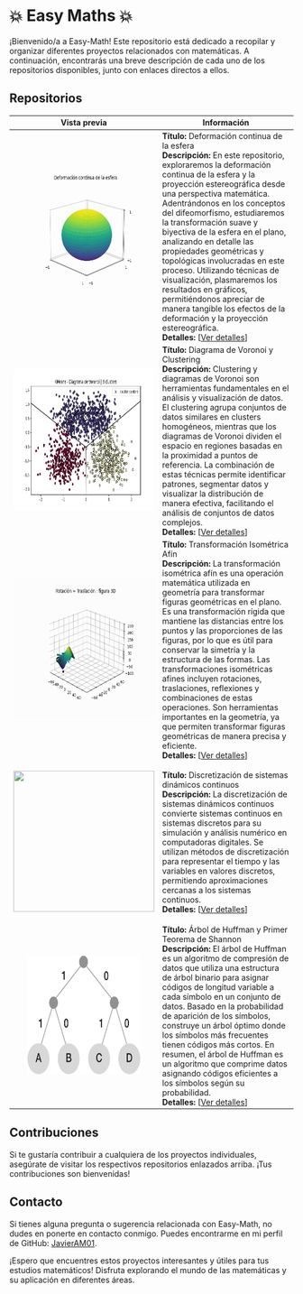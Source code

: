 # :boom: Easy Maths :boom:

¡Bienvenido/a a Easy-Math! Este repositorio está dedicado a recopilar y organizar diferentes proyectos relacionados con matemáticas. A continuación, encontrarás una breve descripción de cada uno de los repositorios disponibles, junto con enlaces directos a ellos.

## Repositorios


| Vista previa | Información |
|--------------|-------------|
| <p align="center">[<img src="https://github.com/JavierAM01/Deformacion-Continua-de-la-Esfera/blob/main/images/difeomorfismo_6.gif" height="250" width="250" />](https://github.com/JavierAM01/Deformacion-Continua-de-la-Esfera)</p> | **Título:** Deformación continua de la esfera <br> **Descripción:** En este repositorio, exploraremos la deformación continua de la esfera y la proyección estereográfica desde una perspectiva matemática. Adentrándonos en los conceptos del difeomorfismo, estudiaremos la transformación suave y biyectiva de la esfera en el plano, analizando en detalle las propiedades geométricas y topológicas involucradas en este proceso. Utilizando técnicas de visualización, plasmaremos los resultados en gráficos, permitiéndonos apreciar de manera tangible los efectos de la deformación y la proyección estereográfica. <br> **Detalles:** [<a href="https://github.com/JavierAM01/Deformacion-Continua-de-la-Esfera">Ver detalles</a>] |
| <p align="center">[<img src="https://github.com/JavierAM01/Diagrama-de-Voronoi-y-Clustering/blob/main/images/p1_2.png" height="250" width="250" />](https://github.com/JavierAM01/Diagrama-de-Voronoi-y-Clustering)</p> | **Título:** Diagrama de Voronoi y Clustering <br> **Descripción:** Clustering y diagramas de Voronoi son herramientas fundamentales en el análisis y visualización de datos. El clustering agrupa conjuntos de datos similares en clusters homogéneos, mientras que los diagramas de Voronoi dividen el espacio en regiones basadas en la proximidad a puntos de referencia. La combinación de estas técnicas permite identificar patrones, segmentar datos y visualizar la distribución de manera efectiva, facilitando el análisis de conjuntos de datos complejos. <br> **Detalles:** [<a href="https://github.com/JavierAM01/Diagrama-de-Voronoi-y-Clustering">Ver detalles</a>] |
| <p align="center">[<img src="https://github.com/JavierAM01/Transformacion-Isometrica-Afin/blob/main/images/figura_3d_2.gif" height="250" width="250" />](https://github.com/JavierAM01/Transformacion-Isometrica-Afin)</p> | **Título:** Transformación Isométrica Afín <br> **Descripción:** La transformación isométrica afín es una operación matemática utilizada en geometría para transformar figuras geométricas en el plano. Es una transformación rígida que mantiene las distancias entre los puntos y las proporciones de las figuras, por lo que es útil para conservar la simetría y la estructura de las formas. Las transformaciones isométricas afines incluyen rotaciones, traslaciones, reflexiones y combinaciones de estas operaciones. Son herramientas importantes en la geometría, ya que permiten transformar figuras geométricas de manera precisa y eficiente. <br> **Detalles:** [<a href="https://github.com/JavierAM01/Transformacion-Isometrica-Afin">Ver detalles</a>] |
| <p align="center">[<img src="https://github.com/JavierAM01/Discretizacion-de-sistemas-dinamicos-continuos/blob/main/images/evolucion_diagrama_fases.gif" height="250" width="250" />](https://github.com/JavierAM01/Discretizacion-de-sistemas-dinamicos-continuos)</p> | **Título:** Discretización de sistemas dinámicos continuos <br> **Descripción:** La discretización de sistemas dinámicos continuos convierte sistemas continuos en sistemas discretos para su simulación y análisis numérico en computadoras digitales. Se utilizan métodos de discretización para representar el tiempo y las variables en valores discretos, permitiendo aproximaciones cercanas a los sistemas continuos. <br> **Detalles:** [<a href="https://github.com/JavierAM01/Discretizacion-de-sistemas-dinamicos-continuos">Ver detalles</a>] |
| <p align="center">[<img src="https://github.com/JavierAM01/Arbol-de-Huffman-y-Primer-Teorema-de-Shannon/blob/main/images/huffman.png" height="210" width="200" />](https://github.com/JavierAM01/Arbol-de-Huffman-y-Primer-Teorema-de-Shannon)</p> | **Título:** Árbol de Huffman y Primer Teorema de Shannon <br> **Descripción:** El árbol de Huffman es un algoritmo de compresión de datos que utiliza una estructura de árbol binario para asignar códigos de longitud variable a cada símbolo en un conjunto de datos. Basado en la probabilidad de aparición de los símbolos, construye un árbol óptimo donde los símbolos más frecuentes tienen códigos más cortos. En resumen, el árbol de Huffman es un algoritmo que comprime datos asignando códigos eficientes a los símbolos según su probabilidad. <br> **Detalles:** [<a href="https://github.com/JavierAM01/Arbol-de-Huffman-y-Primer-Teorema-de-Shannon">Ver detalles</a>] |



## Contribuciones

Si te gustaría contribuir a cualquiera de los proyectos individuales, asegúrate de visitar los respectivos repositorios enlazados arriba. ¡Tus contribuciones son bienvenidas!

## Contacto

Si tienes alguna pregunta o sugerencia relacionada con Easy-Math, no dudes en ponerte en contacto conmigo. Puedes encontrarme en mi perfil de GitHub: [JavierAM01](https://github.com/JavierAM01).

¡Espero que encuentres estos proyectos interesantes y útiles para tus estudios matemáticos! Disfruta explorando el mundo de las matemáticas y su aplicación en diferentes áreas.
